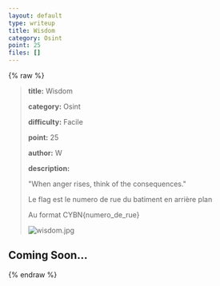 ```yaml
---
layout: default
type: writeup
title: Wisdom
category: Osint
point: 25
files: []
---
```


{% raw %}
> **title:** Wisdom
>
> **category:** Osint
>
> **difficulty:** Facile
>
> **point:** 25
>
> **author:** W
>
> **description:**
>
> "When anger rises, think of the consequences."
>
> Le flag est le numero de rue du batiment en arrière plan
>
> Au format CYBN{numero_de_rue}
>
> ![wisdom.jpg](images/wisdom.jpg)
>
> 

## Coming Soon...

{% endraw %}
